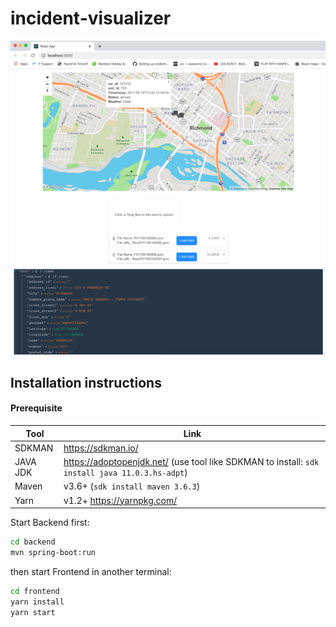 # incident-visualizer

![Screenshot](screenshot.png)

## Installation instructions

#### Prerequisite

| Tool | Link |
| ------ | ------ |
| SDKMAN | https://sdkman.io/ |
| JAVA JDK | https://adoptopenjdk.net/ (use tool like SDKMAN to install: `sdk install java 11.0.3.hs-adpt`) |
| Maven | v3.6+ (`sdk install maven 3.6.3`) |
| Yarn | v1.2+ https://yarnpkg.com/ |

Start Backend first:

```sh
cd backend
mvn spring-boot:run
```

then start Frontend in another terminal:

```sh
cd frontend
yarn install
yarn start
```